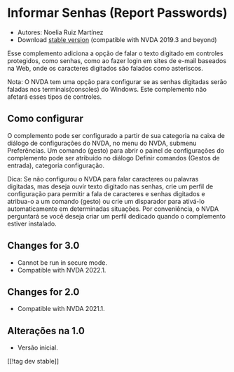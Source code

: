 # Informar Senhas (Report Passwords) #

* Autores: Noelia Ruiz Martínez
* Download [stable version][1] (compatible with NVDA 2019.3 and beyond)

Esse complemento adiciona a opção de falar o texto digitado em controles
protegidos, como senhas, como ao fazer login em sites de e-mail baseados na
Web, onde os caracteres digitados são falados como asteriscos.

Nota: O NVDA tem uma opção para configurar se as senhas digitadas serão
faladas nos terminais(consoles)  do Windows. Este complemento não afetará
esses tipos de controles.

## Como configurar

O complemento pode ser configurado a partir de sua categoria na caixa de
diálogo de configurações do NVDA, no menu do NVDA, submenu Preferências. Um
comando (gesto) para abrir o painel de configurações do complemento pode ser
atribuído no diálogo Definir comandos (Gestos de entrada), categoria
configuração.

Dica: Se não configurou o NVDA para falar caracteres ou palavras digitadas,
mas deseja ouvir texto digitado nas senhas, crie um perfil de configuração
para permitir a fala de caracteres e senhas digitados e atribua-o a um
comando (gesto) ou crie um disparador para ativá-lo automaticamente em
determinadas situações. Por conveniência, o NVDA perguntará se você deseja
criar um perfil dedicado quando o complemento estiver instalado.

## Changes for 3.0 ##
* Cannot be run in secure mode.
* Compatible with NVDA 2022.1.

## Changes for 2.0 ##
* Compatible with NVDA 2021.1.

## Alterações na 1.0 ##
* Versão inicial.

[[!tag dev stable]]

[1]: https://www.nvaccess.org/addonStore/legacy?file=reportPasswords

